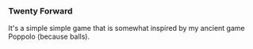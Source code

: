 ### Twenty Forward

It's a simple simple game that is somewhat inspired by my ancient game Poppolo (because balls). 
